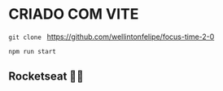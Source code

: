 # CRIADO COM VITE

`git clone ` https://github.com/wellintonfelipe/focus-time-2-0

`npm run start`

## Rocketseat 💜🚀
